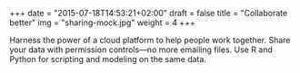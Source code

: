 +++
date = "2015-07-18T14:53:21+02:00"
draft = false
title = "Collaborate better"
img = "sharing-mock.jpg"
weight = 4
+++

Harness the power of a cloud platform to help people work together. Share your data with permission controls—no more emailing files. Use R and Python for scripting and modeling on the same data.
